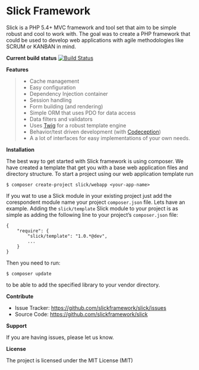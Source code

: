 Slick Framework
===============

Slick is a PHP 5.4+ MVC framework and tool set that aim to be simple
robust and cool to work with. The goal was to create a PHP framework
that could be used to develop web applications with agile methodologies
like SCRUM or KANBAN in mind.

**Current build status**
[![Build Status](https://travis-ci.org/slickframework/slick.svg?branch=feature/dba)](https://travis-ci.org/slickframework/slick)

**Features**

> -   Cache management
> -   Easy configuration
> -   Dependency Injection container
> -   Session handling
> -   Form building (and rendering)
> -   Simple ORM that uses PDO for data access
> -   Data filters and validators
> -   Uses [Twig][] for a robust template engine
> -   Behavior/test driven development (with [Codeception][])
> -   A a lot of interfaces for easy implementations of your own needs.

**Installation**

The best way to get started with Slick framework is using composer. We
have created a template that get you with a base web application files
and directory structure. To start a project using our web application
template run

    $ composer create-project slick/webapp <your-app-name>

If you wat to use a Slick module in your existing project just add the
corespondent module name your project `composer.json` file. Lets have an
example. Adding the `slick/template` Slick module to your project is as
simple as adding the following line to your project’s `composer.json`
file:

    {
        "require": {
            "slick/template": "1.0.*@dev",
            ...
        }
    }

Then you need to run:

    $ composer update

to be able to add the specified library to your vendor directory.

**Contribute**

-   Issue Tracker: <https://github.com/slickframework/slick/issues>
-   Source Code: <https://github.com/slickframework/slick>

**Support**

If you are having issues, please let us know.

**License**

The project is licensed under the MIT License (MIT)

  [Twig]: http://twig.sensiolabs.org/
  [Codeception]: http://codeception.com/
